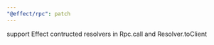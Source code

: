 ```yaml
---
"@effect/rpc": patch
---
```


support Effect contructed resolvers in Rpc.call and Resolver.toClient
